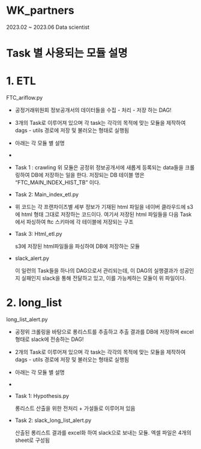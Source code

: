 # WK_partners
2023.02 ~ 2023.06 Data scientist

# Task 별 사용되는 모듈 설명

# 1. ETL

FTC_ariflow.py
- 공정거래위원회 정보공개서의 데이터들을 수집 - 처리 - 저장 하는 DAG!
- 3개의 Task로 이루어져 있으며 각 task는 각각의 목적에 맞는 모듈을 제작하여 dags - utils 경로에 저장 및 불러오는 형태로 실행됨
- 아래는 각 모듈 별 설명
- 
- Task 1 : crawling
    위 모듈은 공정위 정보공개서에 새롭게 등록되는 data들을 크롤링하여 DB에 저장하는 일을 한다.
    저장되는 DB 테이블 명은 “FTC_MAIN_INDEX_HIST_TB” 이다.
    
- Task 2: Main_index_etl.py
-     
    위 코드는 각 프랜차이즈별 세부 정보가 기재된 html 파일을 네이버 클라우드에 s3에 html 형태 그대로 저장하는 코드이다. 여기서 저장된 html 파일들을 다음 Task에서 파싱하여 ftc 스키마에 각 테이블에 저장되는 구조
    
- Task 3: Html_etl.py
    
    s3에 저장된 html파일들을 파싱하여 DB에 저장하는 모듈
    
- slack_alert.py
    
    이 일련의 Task들을 하나의 DAG으로서 관리되는데, 이 DAG의 실행결과가 성공인지 실패인지 slack을 통해 전달하고 있고, 이를 가능케하는 모듈이 위 파일이다.
    

# 2. long_list

long_list_alert.py
- 공정위 크롤링을 바탕으로 롱리스트를 추출하고 추출 결과를 DB에 저장하며 excel 형태로 slack에 전송하는 DAG!
- 2개의 Task로 이루어져 있으며 각 task는 각각의 목적에 맞는 모듈을 제작하여 dags - utils 경로에 저장 및 불러오는 형태로 실행됨
- 아래는 각 모듈 별 설명
- 
- Task 1: Hypothesis.py
    
    롱리스트 산출을 위한 전처리 + 가설들로 이루어져 있음 
    
- Task 2: slack_long_list_alert.py
    
    산출된 롱리스트 결과를 excel화 하여 slack으로 보내는 모듈. 엑셀 파일은 4개의 sheet로 구성됨
